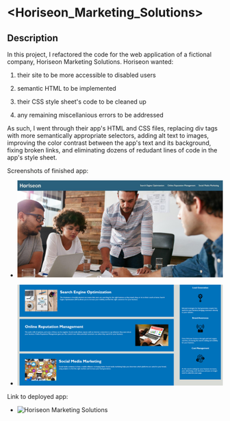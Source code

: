 # <Horiseon_Marketing_Solutions>
## Description
In this project, I refactored the code for the web application of a fictional company, Horiseon Marketing Solutions. Horiseon wanted: 

1. their site to be more accessible to disabled users

2. semantic HTML to be implemented

3. their CSS style sheet's code to be cleaned up

4. any remaining miscellanious errors to be addressed

As such, I went through their app's HTML and CSS files, replacing div tags with more semantically appropriate selectors, adding alt text to images, improving the color contrast between the app's text and its background, fixing broken links, and eliminating dozens of redudant lines of code in the app's style sheet.

Screenshots of finished app:

- ![Screenshot 1](./assets/images/Horiseon_app_screenshot_1.jpeg)

- ![Screenshot 2](./assets/images/Horiseon_app_screenshot_2.jpeg)

Link to deployed app:

- ![Horiseon Marketing Solutions](https://carterfm.github.io/Horiseon_Marketing_Solutions/#social-media-marketing)


